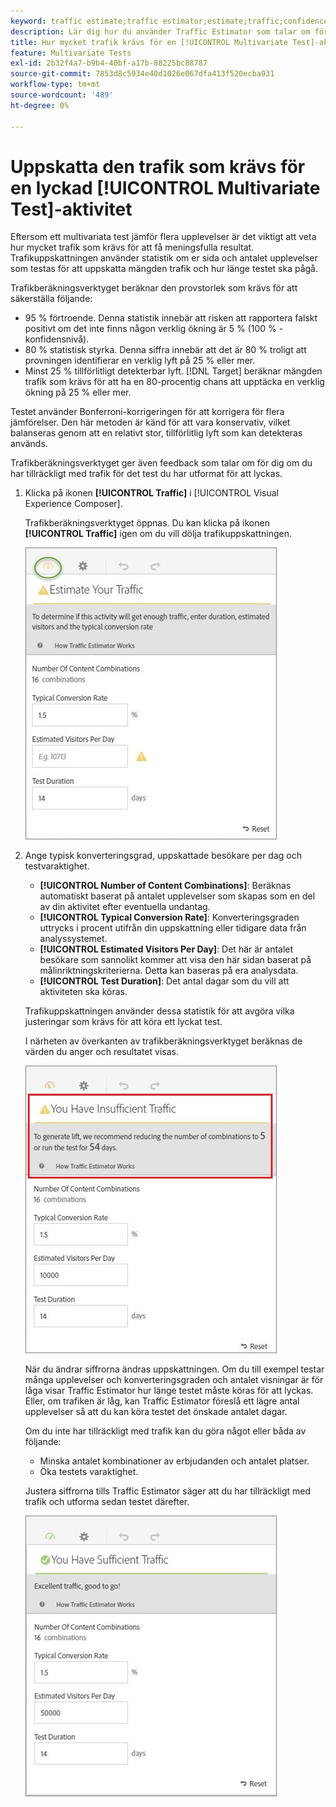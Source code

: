 ```yaml
---
keyword: traffic estimate;traffic estimator;estimate;traffic;confidence;statistical power;lift;bonferroni;conversion rate;visitors per day;duration
description: Lär dig hur du använder Traffic Estimator som talar om för dig om du har tillräckligt med trafik för din  [!DNL Adobe Target] [!UICONTROL Multivariate Test]-aktivitet för att lyckas.
title: Hur mycket trafik krävs för en [!UICONTROL Multivariate Test]-aktivitet (MVT)?
feature: Multivariate Tests
exl-id: 2b32f4a7-b9b4-40bf-a17b-88225bc88787
source-git-commit: 7853d8c5934e40d1026e067dfa413f520ecba931
workflow-type: tm+mt
source-wordcount: '489'
ht-degree: 0%

---
```


# Uppskatta den trafik som krävs för en lyckad [!UICONTROL Multivariate Test]-aktivitet

Eftersom ett multivariata test jämför flera upplevelser är det viktigt att veta hur mycket trafik som krävs för att få meningsfulla resultat. Trafikuppskattningen använder statistik om er sida och antalet upplevelser som testas för att uppskatta mängden trafik och hur länge testet ska pågå.

Trafikberäkningsverktyget beräknar den provstorlek som krävs för att säkerställa följande:

* 95 % förtroende. Denna statistik innebär att risken att rapportera falskt positivt om det inte finns någon verklig ökning är 5 % (100 % - konfidensnivå).
* 80 % statistisk styrka. Denna siffra innebär att det är 80 % troligt att provningen identifierar en verklig lyft på 25 % eller mer.
* Minst 25 % tillförlitligt detekterbar lyft. [!DNL Target] beräknar mängden trafik som krävs för att ha en 80-procentig chans att upptäcka en verklig ökning på 25 % eller mer.

Testet använder Bonferroni-korrigeringen för att korrigera för flera jämförelser. Den här metoden är känd för att vara konservativ, vilket balanseras genom att en relativt stor, tillförlitlig lyft som kan detekteras används.

Trafikberäkningsverktyget ger även feedback som talar om för dig om du har tillräckligt med trafik för det test du har utformat för att lyckas.

1. Klicka på ikonen **[!UICONTROL Traffic]** i [!UICONTROL Visual Experience Composer].

   Trafikberäkningsverktyget öppnas. Du kan klicka på ikonen **[!UICONTROL Traffic]** igen om du vill dölja trafikuppskattningen.

   ![uppskattningsbild](assets/estimatorempty.png)

1. Ange typisk konverteringsgrad, uppskattade besökare per dag och testvaraktighet.

   * **[!UICONTROL Number of Content Combinations]**: Beräknas automatiskt baserat på antalet upplevelser som skapas som en del av din aktivitet efter eventuella undantag.
   * **[!UICONTROL Typical Conversion Rate]**: Konverteringsgraden uttrycks i procent utifrån din uppskattning eller tidigare data från analyssystemet.
   * **[!UICONTROL Estimated Visitors Per Day]**: Det här är antalet besökare som sannolikt kommer att visa den här sidan baserat på målinriktningskriterierna. Detta kan baseras på era analysdata.
   * **[!UICONTROL Test Duration]**: Det antal dagar som du vill att aktiviteten ska köras.

   Trafikuppskattningen använder dessa statistik för att avgöra vilka justeringar som krävs för att köra ett lyckat test.

   I närheten av överkanten av trafikberäkningsverktyget beräknas de värden du anger och resultatet visas.

   ![uppskattningOtillräcklig bild](assets/estimatorinsufficient.png)

   När du ändrar siffrorna ändras uppskattningen. Om du till exempel testar många upplevelser och konverteringsgraden och antalet visningar är för låga visar Traffic Estimator hur länge testet måste köras för att lyckas. Eller, om trafiken är låg, kan Traffic Estimator föreslå ett lägre antal upplevelser så att du kan köra testet det önskade antalet dagar.

   Om du inte har tillräckligt med trafik kan du göra något eller båda av följande:

   * Minska antalet kombinationer av erbjudanden och antalet platser.
   * Öka testets varaktighet.

   Justera siffrorna tills Traffic Estimator säger att du har tillräckligt med trafik och utforma sedan testet därefter.

   ![uppskattningsbild](assets/estimatorok.png)
